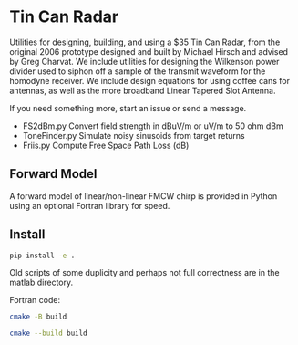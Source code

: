 # Tin Can Radar

Utilities for designing, building, and using a $35 Tin Can Radar, from the original 2006 prototype designed and built by Michael Hirsch and advised by Greg Charvat.
We include utilities for designing the Wilkenson power divider used to siphon off a sample of the transmit waveform for the homodyne receiver.
We include design equations for using coffee cans for antennas, as well as the more broadband Linear Tapered Slot Antenna.

If you need something more, start an issue or send a message.

* FS2dBm.py       Convert field strength in dBuV/m or uV/m to 50 ohm dBm
* ToneFinder.py   Simulate noisy sinusoids from target returns
* Friis.py        Compute Free Space Path Loss (dB)

## Forward Model

A forward model of linear/non-linear FMCW chirp is provided in Python using an optional Fortran library for speed.

## Install

```sh
pip install -e .
```

Old scripts of some duplicity and perhaps not full correctness are in
the matlab directory.

Fortran code:

```sh
cmake -B build

cmake --build build
```
